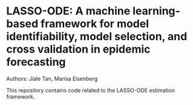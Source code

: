 # LASSO-ODE: A machine learning-based framework for model identifiability, model selection, and cross validation in epidemic forecasting
Authors: Jiale Tan, Marisa Eisenberg

This repository contains code related to the LASSO-ODE estimation framework. 
